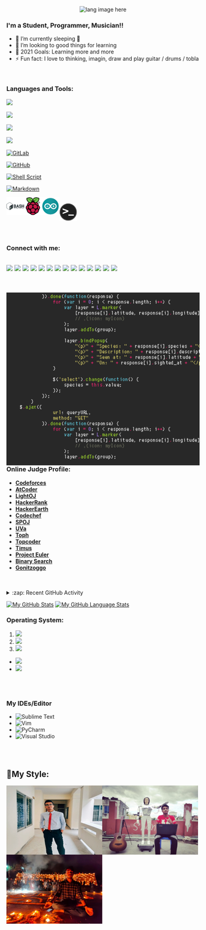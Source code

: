 
<p align="center"><img width="30%" src="https://github.com/alansmathew/alansmathew/raw/master/lang.gif" alt="lang image here" /></p>

### I'm a Student, Programmer, Musician!!

- 🌱 I’m currently sleeping 🤣
- 👯 I’m looking to good things for learning
- 🥅 2021 Goals: Learning more and more
- ⚡ Fun fact: I love to thinking, imagin, draw and play guitar / drums / tobla




<br />

### Languages and Tools:

[<img src="https://img.shields.io/badge/C-00599C?style=for-the-badge&logo=c&logoColor=white" />](https://github.com/devjewel01)

[<img  src="https://img.shields.io/badge/C%2B%2B-00599C?style=for-the-badge&logo=c%2B%2B&logoColor=white" />](https://github.com/devjewel01)

[<img src="https://img.shields.io/badge/Python-3776AB?style=for-the-badge&logo=python&logoColor=white" />](https://github.com/devjewel01)

[<img  src="https://img.shields.io/badge/Git-F05032?style=for-the-badge&logo=git&logoColor=white" />](https://github.com/devjewel01)

[<img alt="GitLab" src="https://img.shields.io/badge/gitlab%20-%23181717.svg?&style=for-the-badge&logo=gitlab&logoColor=white"/>](https://github.com/devjewel01)

[<img alt="GitHub" src="https://img.shields.io/badge/github%20-%23121011.svg?&style=for-the-badge&logo=github&logoColor=white"/>](https://github.com/devjewel01)

[<img alt="Shell Script" src="https://img.shields.io/badge/shell_script%20-%23121011.svg?&style=for-the-badge&logo=gnu-bash&logoColor=white"/>](https://github.com/devjewel01)

[<img alt="Markdown" src="https://img.shields.io/badge/markdown-%23000000.svg?&style=for-the-badge&logo=markdown&logoColor=white"/>](https://github.com/devjewel01)

[<img  align="left" alt="Bash" width="46px" src="https://raw.githubusercontent.com/github/explore/80688e429a7d4ef2fca1e82350fe8e3517d3494d/topics/bash/bash.png" />](https://github.com/devjewel01)

[<img align="left" alt="Raspbery Pi" width="46px" src="https://raw.githubusercontent.com/github/explore/80688e429a7d4ef2fca1e82350fe8e3517d3494d/topics/raspberry-pi/raspberry-pi.png" />](https://github.com/devjewel01)

[<img align="left" alt="Arduino" width="46px" src="https://raw.githubusercontent.com/github/explore/80688e429a7d4ef2fca1e82350fe8e3517d3494d/topics/arduino/arduino.png" />](https://github.com/devjewel01)

[<img align="left" alt="Terminal" width="46px" src="https://raw.githubusercontent.com/github/explore/80688e429a7d4ef2fca1e82350fe8e3517d3494d/topics/terminal/terminal.png" />](https://github.com/devjewel01)
<br />
<br />
---
<br />

### Connect with me:

[<img src="https://img.icons8.com/color/48/000000/facebook-circled--v3.png"/>](https://www.facebook.com/dev.jewel.5/)
[<img src="https://img.icons8.com/doodle/48/000000/quora--v1.png"/>](https://bn.quora.com/profile/Jewel-Nath)
[<img src="https://img.icons8.com/color/48/000000/twitter--v2.png"/>](https://twitter.com/JewelNa83572492)
[<img src="https://img.icons8.com/color/48/000000/instagram-new--v2.png"/>](https://www.instagram.com/devjewel143/)
[<img src="https://img.icons8.com/color/48/000000/linkedin-circled--v3.png"/>](https://www.linkedin.com/in/jewel-nath-06607b202/)
[<img src="https://img.icons8.com/color/48/000000/pinterest--v4.png"/>](https://www.pinterest.com/DevJewel143/_saved/)
[<img src="https://img.icons8.com/color/48/000000/whatsapp--v4.png"/>](https://wa.me/1874280811)
[<img src="https://img.icons8.com/color/48/000000/stackexchange.png"/>](https://stackexchange.com/users/19510983/jewel-nath)
[<img src="https://img.icons8.com/color/48/000000/stackoverflow.png"/>](https://stackoverflow.com/users/14274939/jewel-nath)
[<img src="https://img.icons8.com/color/48/000000/medium-logo.png"/>](https://medium.com/@devjewel.cou.ict10)
[<img src="https://img.icons8.com/color/48/000000/wordpress.png"/>](https://devjewel01.github.io/)
[<img src="https://img.icons8.com/fluent/48/000000/gmail--v2.png"/>](mailto:devjewel.cou.ict10@gmail.com)
[<img src="https://img.icons8.com/color/48/000000/github--v1.png"/>](https://github.com/devjewel01)
[<img src="https://img.icons8.com/color/48/000000/youtube--v3.png"/>](https://www.youtube.com/channel/UCfIRjgOdxc79-IYGdxbF7fA)
----
<br />
<br />

<img src="Jewel/code.gif"  align="right" width="524px" />

### Online Judge Profile:

- [**Codeforces**](https://codeforces.com/profile/Call_me_DJ)
- [**AtCoder**](https://atcoder.jp/users/DevJewel)
- [**LightOJ**](https://lightoj.com/user/devjewel-cou)
- [**HackerRank**](https://www.hackerrank.com/DevJewel)
- [**HackerEarth**](https://www.hackerearth.com/@DevJewel)
- [**Codechef**](https://www.codechef.com/users/devjewel143)
- [**SPOJ**](https://www.spoj.com/myaccount/)
- [**UVa**](https://onlinejudge.org/index.php?option=com_comprofiler&Itemid=3)
- [**Toph**](https://toph.co/u/DevvJewel)
- [**Topcoder**](https://arena.topcoder.com/index.html#/u/dashboard)
- [**Timus**](https://acm.timus.ru/problemset.aspx)
- [**Project Euler**](https://projecteuler.net/progress)
- [**Binary Search**](https://binarysearch.com/@/DevJewel)
- [**Gonitzoggo**](https://gonitzoggo.com/profile/view/devjewelcouict10)
<br />
<br />

<details>
  <summary>:zap: Recent GitHub Activity</summary>

<!--START_SECTION:activity-->
1. 🗣 Commented on [#3](https://github.com/devjewel01/Python-Script-Store/issues/3) in [devjewel01/Python-Script-Store](https://github.com/devjewel01/Python-Script-Store)
<!--END_SECTION:activity-->
</details>


[![My GitHub Stats](https://github-readme-stats.vercel.app/api/?username=devjewel01&count_private=true&theme=tokyonight&showicons=true)]()
[![My GitHub Language Stats](https://github-readme-stats.vercel.app/api/top-langs/?username=devjewel01&langs_count=5&theme=tokyonight)]()


### Operating System:
1. <img src="https://img.shields.io/badge/Android-3DDC84?style=for-the-badge&logo=android&logoColor=white" />
2. <img src="https://img.shields.io/badge/Windows-0078D6?style=for-the-badge&logo=windows&logoColor=white" />
3. <img src="https://img.shields.io/badge/Linux-FCC624?style=for-the-badge&logo=linux&logoColor=black" />
  + <img src="https://img.shields.io/badge/Ubuntu-E95420?style=for-the-badge&logo=ubuntu&logoColor=white" />
  + <img src="https://img.shields.io/badge/Kali_Linux-557C94?style=for-the-badge&logo=kali-linux&logoColor=white" />
<br />
<br />


### My IDEs/Editor
* <img alt="Sublime Text" src="https://img.shields.io/badge/sublime_text%20-%23575757.svg?&style=for-the-badge&logo=sublime-text&logoColor=important"/>
* <img alt="Vim" src="https://img.shields.io/badge/VIM%20-%2311AB00.svg?&style=for-the-badge&logo=vim&logoColor=white"/>
* <img alt="PyCharm" src="https://img.shields.io/badge/PyCharm-000000.svg?&style=for-the-badge&logo=PyCharm&logoColor=white"/>
* <img alt="Visual Studio" src="https://img.shields.io/badge/Visual%20Studio-5C2D91.svg?&style=for-the-badge&logo=visual-studio&logoColor=white"/>
<br />
<br />

## 🤪My Style:

<img align="left" alt="Presentation Pic" width="250" height="180" src="Jewel/presentation.jpg"  >
<img align="left" alt="Robot+guitar" width="250" height="180" src="Jewel/best.jpg" >
<img align="left" alt="Medatation" width="250" height="180" src="Jewel/meditation.jpg" >

<br />
